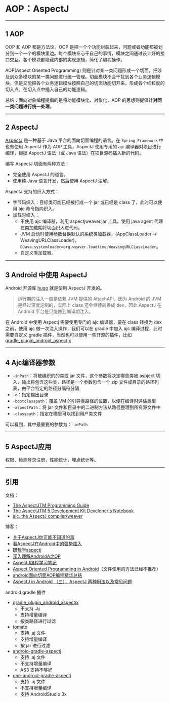 # AOP：AspectJ

---

## 1 AOP

OOP 和 AOP 都是方法论。OOP 是把一个个功能封装起来，问题或者功能都被划分到一个一个的模块里边。每个模块专心干自己的事情，模块之间通过设计好的接口交互。各个模块都隐藏内部的实现逻辑，简化了编程操作。

AOP(Aspect Oriented Programming) 则是针对某一类问题形成一个切面，把涉及到众多模块的某一类问题进行统一管理。切面模块不会干扰到各个业务逻辑模块，但是又能把各个业务逻辑模块按照自己的切面功能切开来，形成各个细粒度的切入点。在切入点中插入自己的功能逻辑。

总结：面向对象编程提倡的是将功能模块化、对象化，AOP 的思想则提倡针**对同一类问题进行统一处理**。

---

## 2 AspectJ

[AspectJ](https://eclipse.org/aspectj/) 是一种基于 Java 平台的面向切面编程的语言。在 `Spring Framework` 中也有使用 AspectJ 作为 AOP 工具，AspectJ 使用专用的 ajc 编译器对项目进行编译，根据 AspectJ 语法（或 Java 语法）在项目源码插入新的代码。

编写 AspectJ 切面有两种方法：

- 完全使用 AspectJ 的语言。
- 使用纯 Java 语言开发，然后使用 AspectJ 注解。

AspectJ 支持的织入方式：

- 字节码织入：目标类可能已经被打成一个 jar 或已经是 class 了，此时可以使用 ajc 命令指向织入。
- 加载时织入：
  - 不使用 ajc 编译器，利用 aspectjweaver.jar 工具，使用 java agent 代理在类加载期将切面织入进代码。
  - JVM 启动时使用参数替换默认的系统类加载器，(AppClassLoader -> WeavingURLClassLoader)，`DJava.systemloader=org.weaver.loadtime.WeavingURLCLassLoader`。
  - 自定义类加载器。

---

## 3 Android 中使用 AspectJ

Android 开源库 [hugo](https://github.com/JakeWharton/hugo) 就是使用 AspectJ 开发的。

>运行期的注入一般是依赖 JVM 提供的 AttachAPI，因为 Android 的 JVM 是经过深度定制的，实际上 class 还会继续转换成 dex，因此 AspectJ 在 Android 平台是只能做到编译期注入。

在 Android 中使用 Aspectj 需要使用专门的 ajc 编译器，要在 class 转换为 dex 之前，使用 ajc 做一次注入操作，我们可以在 gradle 中加入 ajc 编译过程，此时需要自定义 gradle 插件，当然也可以使用一些开源的插件，比如 [gradle_plugin_android_aspectjx](https://github.com/HujiangTechnology/gradle_plugin_android_aspectjx)

---

## 4 Ajc编译器参数

- `-inPath`：将被编织的的类或 jar 文件，这个参数将决定哪些类被 aspject 切入，输出将包含这些类，路径是一个参数包含一个 zip 文件或目录的路径列表，由平台特定的路径分隔符分隔
- `-d`：指定输出目录
- `-bootclasspath`：覆盖 VM 的引导类路径的位置，以便在编译时评估类型
- `-aspectPath`：将 jar 文件和目录中的二进制方法从路径整理到所有源文件中
- `-classpath`：指定在哪里可以找到用户类文件

可以看到，其中最重要的参数为：`-inPath`

---

## 5 AspectJ应用

权限、检测登录注册，性能统计，埋点统计等。

---

## 引用

文档：

- [The AspectJTM Programming Guide](https://www.eclipse.org/aspectj/doc/released/progguide/index.html)
- [The AspectJTM 5 Development Kit Developer's Notebook](https://www.eclipse.org/aspectj/doc/next/adk15notebook/index.html)
- [ajc, the AspectJ compiler/weaver](http://www.eclipse.org/aspectj/doc/next/devguide/ajc-ref.html)

博客：

- [关于AspectJ你可能不知道的事](https://juejin.im/entry/5a40abb16fb9a0451e400886)
- [看AspectJ在Android中的强势插入](http://www.jianshu.com/p/5c9f1e8894ec)
- [跟我学aspectj](http://blog.csdn.net/zl3450341/article/category/1169602)
- [深入理解AndroidA之OP](http://blog.csdn.net/innost/article/details/49387395)
- [AspectJ编程学习笔记](https://blog.gmem.cc/aspectj-study-note)
- [Aspect Oriented Programming in Android](https://fernandocejas.com/2014/08/03/aspect-oriented-programming-in-android/)（文件使用的方法已经不推荐）
- [android面向切面AOP编程精华总结](https://blog.csdn.net/qq_25943493/article/details/52524573)
- [AspectJ in Android （三），AspectJ 两种用法以及常见问题](http://johnnyshieh.me/posts/aspectj-in-android-usage/)

android gradle 插件

- [gradle_plugin_android_aspectjx](https://github.com/HujiangTechnology/gradle_plugin_android_aspectjx)
  - 不支持 .aj
  - 支持增量编译
  - 按类路径进行过滤
- [tomato](https://github.com/PachyrhizusRen/tomato)
  - 支持 .aj 文件
  - 支持增量编译
  - 按 jar 进行过滤
- [android-gradle-aspectj](https://github.com/Archinamon/android-gradle-aspectj)
  - 支持 .aj 文件
  - 不支持增量编译
  - AS3 支持不够好
- [one-android-gradle-aspectj](https://github.com/thunderheadone/one-android-gradle-aspectj)
  - 支持 .aj 文件
  - 不支持增量编译
  - 支持 AndroidStudio 3x

